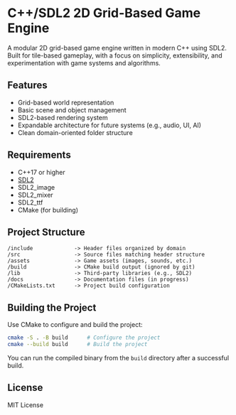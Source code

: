 # C++/SDL2 2D Grid-Based Game Engine

A modular 2D grid-based game engine written in modern C++ using SDL2.  
Built for tile-based gameplay, with a focus on simplicity, extensibility, and experimentation with game systems and algorithms.

## Features

- Grid-based world representation
- Basic scene and object management
- SDL2-based rendering system
- Expandable architecture for future systems (e.g., audio, UI, AI)
- Clean domain-oriented folder structure

## Requirements

- C++17 or higher
- [SDL2](https://github.com/libsdl-org/SDL)
- SDL2_image
- SDL2_mixer
- SDL2_ttf
- CMake (for building)

## Project Structure

```
/include             -> Header files organized by domain
/src                 -> Source files matching header structure
/assets              -> Game assets (images, sounds, etc.)
/build               -> CMake build output (ignored by git)
/lib                 -> Third-party libraries (e.g., SDL2)
/docs                -> Documentation files (in progress)
/CMakeLists.txt      -> Project build configuration
```

## Building the Project

Use CMake to configure and build the project:

```bash
cmake -S . -B build      # Configure the project
cmake --build build      # Build the project
```

You can run the compiled binary from the `build` directory after a successful build.

## License

MIT License
